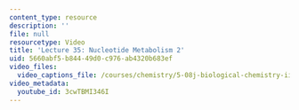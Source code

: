 ```yaml
---
content_type: resource
description: ''
file: null
resourcetype: Video
title: 'Lecture 35: Nucleotide Metabolism 2'
uid: 5660abf5-b844-49d0-c976-ab4320b683ef
video_files:
  video_captions_file: /courses/chemistry/5-08j-biological-chemistry-ii-spring-2016/lecture-recitation-videos/lecture-35-nucleotide-metabolism-2/3cwTBMI346I.vtt
video_metadata:
  youtube_id: 3cwTBMI346I
---
```

